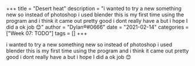 +++
title = "Desert heat"
description = "i wanted to try a new something new so instead of photoshop i used blender this is my first time using the program and i think it came out pretty good i dont really have a but i hope I did a ok job 😊"
author = "Dylan®#0666"
date = "2021-02-14"
categories = ["Week 07: TODO"]
tags = []
+++

i wanted to try a new something new so instead of photoshop i used blender this is my first time using the program and i think it came out pretty good i dont really have a but i hope I did a ok job 😊

